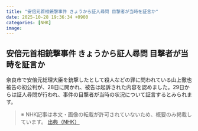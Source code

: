 ```yaml
---
title: "安倍元首相銃撃事件 きょうから証人尋問 目撃者が当時を証言か"
date: 2025-10-28 19:36:34 +0900
categories: [NHK]
image: 
---
```

## 安倍元首相銃撃事件 きょうから証人尋問 目撃者が当時を証言か

奈良市で安倍元総理大臣を銃撃したとして殺人などの罪に問われている山上徹也被告の初公判が、28日に開かれ、被告は起訴された内容を認めました。29日からは証人尋問が行われ、事件の目撃者が当時の状況について証言するとみられます。

> ※ NHK記事は本文・画像の転載が許可されていないため、概要のみ掲載しています。
[出典（NHK）](http://www3.nhk.or.jp/news/html/20251029/k10014961821000.html)
